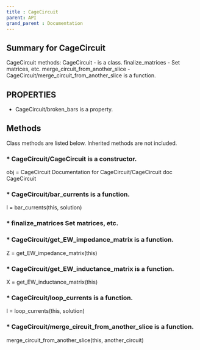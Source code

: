 ```yaml
---
title : CageCircuit
parent: API
grand_parent : Documentation
---
```

## Summary for CageCircuit
CageCircuit methods:
CageCircuit - is a class.
finalize_matrices - Set matrices, etc.
merge_circuit_from_another_slice - CageCircuit/merge_circuit_from_another_slice is a function.
## PROPERTIES
* CageCircuit/broken_bars is a property.

## Methods
Class methods are listed below. Inherited methods are not included.
### * CageCircuit/CageCircuit is a constructor.
obj = CageCircuit
Documentation for CageCircuit/CageCircuit
doc CageCircuit

### * CageCircuit/bar_currents is a function.
I = bar_currents(this, solution)

### * finalize_matrices Set matrices, etc.

### * CageCircuit/get_EW_impedance_matrix is a function.
Z = get_EW_impedance_matrix(this)

### * CageCircuit/get_EW_inductance_matrix is a function.
X = get_EW_inductance_matrix(this)

### * CageCircuit/loop_currents is a function.
I = loop_currents(this, solution)

### * CageCircuit/merge_circuit_from_another_slice is a function.
merge_circuit_from_another_slice(this, another_circuit)

